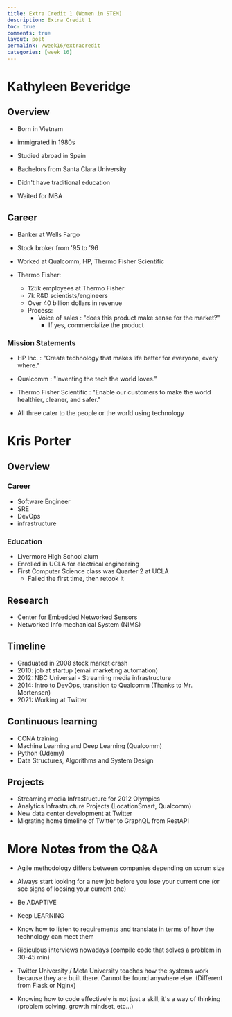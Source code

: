```yaml
---
title: Extra Credit 1 (Women in STEM)
description: Extra Credit 1
toc: true
comments: true
layout: post
permalink: /week16/extracredit
categories: [week 16]
---
```



# Kathyleen Beveridge
## Overview
- Born in Vietnam
- immigrated in 1980s
- Studied abroad in Spain

- Bachelors from Santa Clara University
- Didn't have traditional education
- Waited for MBA


## Career
- Banker at Wells Fargo
- Stock broker from '95 to '96
- Worked at Qualcomm, HP, Thermo Fisher Scientific

- Thermo Fisher:
    - 125k employees at Thermo Fisher
    - 7k R&D scientists/engineers
    - Over 40 billion dollars in revenue
    - Process:
        - Voice of sales : "does this product make sense for the market?"
            - If yes, commercialize the product

### Mission Statements
- HP Inc. : "Create technology that makes life better for everyone, every where."
- Qualcomm : "Inventing the tech the world loves."
- Thermo Fisher Scientific : "Enable our customers to make the world healthier, cleaner, and safer."

- All three cater to the people or the world using technology



# Kris Porter
## Overview
### Career
- Software Engineer
- SRE
- DevOps
- infrastructure

### Education
- Livermore High School alum
- Enrolled in UCLA for electrical engineering
- First Computer Science class was Quarter 2 at UCLA
    - Failed the first time, then retook it

## Research
- Center for Embedded Networked Sensors
- Networked Info mechanical System (NIMS)

## Timeline
- Graduated in 2008 stock market crash
- 2010: job at startup (email marketing automation)
- 2012: NBC Universal - Streaming media infrastructure
- 2014: Intro to DevOps, transition to Qualcomm (Thanks to Mr. Mortensen)
- 2021: Working at Twitter


## Continuous learning
- CCNA training
- Machine Learning and Deep Learning (Qualcomm)
- Python (Udemy)
- Data Structures, Algorithms and System Design

## Projects
- Streaming media Infrastructure for 2012 Olympics
- Analytics Infrastructure Projects (LocationSmart, Qualcomm)
- New data center development at Twitter
- Migrating home timeline of Twitter to GraphQL from RestAPI



# More Notes from the Q&A

- Agile methodology differs between companies depending on scrum size

- Always start looking for a new job before you lose your current one (or see signs of loosing your current one)

- Be ADAPTIVE
- Keep LEARNING

- Know how to listen to requirements and translate in terms of how the technology can meet them

- Ridiculous interviews nowadays (compile code that solves a problem in 30-45 min)

- Twitter University / Meta University teaches how the systems work because they are built there. Cannot be found anywhere else. (Different from Flask or Nginx)

- Knowing how to code effectively is not just a skill, it's a way of thinking (problem solving, growth mindset, etc...)